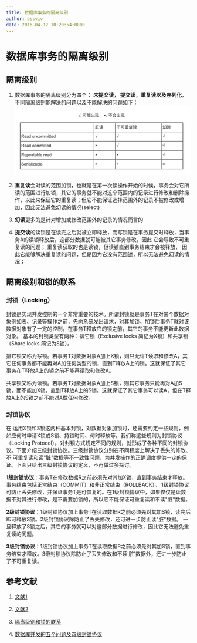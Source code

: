 ```yaml
---
title: 数据库事务的隔离级别
author: essviv
date: 2016-04-12 10:20:54+0800
---
```


# 数据库事务的隔离级别

## 隔离级别
1. 数据库事务的隔离级别分为四个： **未提交读， 提交读，重复读以及序列化**，不同隔离级别能解决的问题以及不能解决的问题如下：
![transaction-level](https://github.com/Essviv/images/blob/master/transaction.jpg?raw=true)

2. **重复读**会对读的范围加锁，也就是在第一次读操作开始的时候，事务会对它所读的范围进行加锁，其它的事务就不能对这个范围内的记录进行修改和删除操作，以此来保证它的重复读；但它不能保证选择范围外的记录不被修改或增加，因此无法避免幻读的情况(select)

3. **幻读**更多的是针对增加或修改范围外的记录的情况而言的

4. **提交读**的读锁是在读完之后就被立即释放，而写锁是在事务提交时释放，当事务A的读锁释放后，这部分数据就可能被其它事务修改，因此 它会导致不可重复读的问题； 重复读获取的也是读锁，但读锁直到事务结束才会被释放， 因此它能够解决重复读的问题，但是因为它没有范围锁，所以无法避免幻读的情况； 

## 隔离级别和锁的联系

### 封锁（Locking）
 
封锁是实现并发控制的一个非常重要的技术。所谓封锁就是事务T在对某个数据对象例如表、记录等操作之前，先向系统发出请求，对其加锁。加锁后事务T就对该 数据对象有了一定的控制，在事务T释放它的锁之前，其它的事务不能更新此数据对象。 基本的封锁类型有两种：排它锁（Exclusive locks 简记为X锁）和共享锁（Share locks 简记为S锁）。 

排它锁又称为写锁。若事务T对数据对象A加上X锁，则只允许T读取和修改A，其它任何事务都不能再对A加任何类型的锁，直到T释放A上的锁。这就保证了其它事务在T释放A上的锁之前不能再读取和修改A。 

共享锁又称为读锁。若事务T对数据对象A加上S锁，则其它事务只能再对A加S锁，而不能加X锁，直到T释放A上的S锁。这就保证了其它事务可以读A，但在T释放A上的S锁之前不能对A做任何修改。 

### 封锁协议
 
在 运用X锁和S锁这两种基本封锁，对数据对象加锁时，还需要约定一些规则，例如应何时申请X锁或S锁、持锁时间、何时释放等。我们称这些规则为封锁协议 （Locking Protocol）。对封锁方式规定不同的规则，就形成了各种不同的封锁协议。下面介绍三级封锁协议。三级封锁协议分别在不同程度上解决了丢失的修改、不 可重复读和读"脏"数据等不一致性问题，为并发操作的正确调度提供一定的保证。下面只给出三级封锁协议的定义，不再做过多探讨。
 
**1级封锁协议**：事务T在修改数据R之前必须先对其加X锁，直到事务结束才释放。事务结束包括正常结束（COMMIT）和非正常结束（ROLLBACK）。 1级封锁协议可防止丢失修改，并保证事务T是可恢复的。在1级封锁协议中，如果仅仅是读数据不对其进行修改，是不需要加锁的，所以它不能保证可重复读和不读"脏"数据。

**2级封锁协议**：1级封锁协议加上事务T在读取数据R之前必须先对其加S锁，读完后即可释放S锁。2级封锁协议除防止了丢失修改，还可进一步防止读"脏"数据。 一旦释放了S锁之后，其它的事务就可以对这部分数据进行修改，因此它无法避免重复读的问题。

**3级封锁协议**：1级封锁协议加上事务T在读取数据R之前必须先对其加S锁，直到事务结束才释放。3级封锁协议除防止了丢失修改和不读'脏'数据外，还进一步防止了不可重复读。  


## 参考文献

1. [文献1](http://blog.csdn.net/fg2006/article/details/6937413)
 
2. [文献2](http://blog.sina.com.cn/s/blog_616b428f010163bo.html)
  
3. [隔离级别和锁的联系](http://www.cnblogs.com/tqsummer/archive/2010/07/11/1775209.html)
 
4. [数据库并发的五个问题及四级封锁协议](http://blog.csdn.net/zhangzeyuaaa/article/details/46400419)